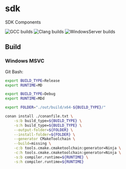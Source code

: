 # sdk
SDK Components

![GCC builds](https://github.com/GremSnoort/sdk/actions/workflows/ubuntu_gcc.yaml/badge.svg)
![Clang builds](https://github.com/GremSnoort/sdk/actions/workflows/ubuntu_clang.yaml/badge.svg)
![WindowsServer builds](https://github.com/GremSnoort/sdk/actions/workflows/windows_server.yaml/badge.svg)

## Build

### Windows MSVC

Git Bash:

```bash
export BUILD_TYPE=Release
export RUNTIME=MD

export BUILD_TYPE=Debug
export RUNTIME=MDd

export FOLDER="./out/build/x64-${BUILD_TYPE}/"

conan install ./conanfile.txt \
	-s:b build_type=${BUILD_TYPE} \
	-s:h build_type=${BUILD_TYPE} \
	--output-folder=${FOLDER} \
	--install-folder=${FOLDER} \
	--generator CMakeToolchain \
	--build=missing \
	-c:b tools.cmake.cmaketoolchain:generator=Ninja \
	-c:h tools.cmake.cmaketoolchain:generator=Ninja \
	-s:b compiler.runtime=${RUNTIME} \
	-s:h compiler.runtime=${RUNTIME}
```
